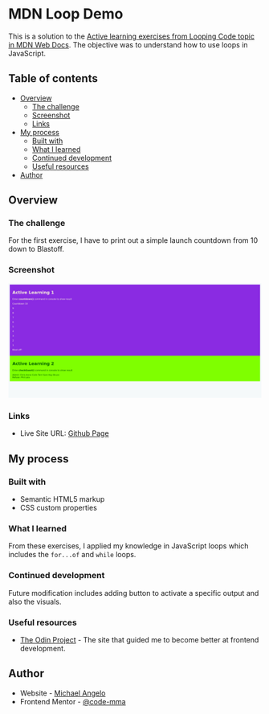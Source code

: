 # MDN Loop Demo

This is a solution to the [Active learning exercises from Looping Code topic in MDN Web Docs](https://developer.mozilla.org/en-US/docs/Learn/JavaScript/Building_blocks/Looping_code). The objective was to understand how to use loops in JavaScript.

## Table of contents

- [Overview](#overview)
  - [The challenge](#the-challenge)
  - [Screenshot](#screenshot)
  - [Links](#links)
- [My process](#my-process)
  - [Built with](#built-with)
  - [What I learned](#what-i-learned)
  - [Continued development](#continued-development)
  - [Useful resources](#useful-resources)
- [Author](#author)

## Overview

### The challenge

For the first exercise, I have to print out a simple launch countdown from 10 down to Blastoff.

### Screenshot

![Final Output Screenshot](./images/screenshot.png)

### Links

- Live Site URL: [Github Page](https://code-mma.github.io/mdn-loop/)

## My process

### Built with

- Semantic HTML5 markup
- CSS custom properties

### What I learned

From these exercises, I applied my knowledge in JavaScript loops which includes the ```for...of``` and ```while``` loops.

### Continued development

Future modification includes adding button to activate a specific output and also the visuals.

### Useful resources

- [The Odin Project](https://www.theodinproject.com) - The site that guided me to become better at frontend development.

## Author

- Website - [Michael Angelo](https://github.com/code-mma)
- Frontend Mentor - [@code-mma](https://www.frontendmentor.io/profile/code-mma)